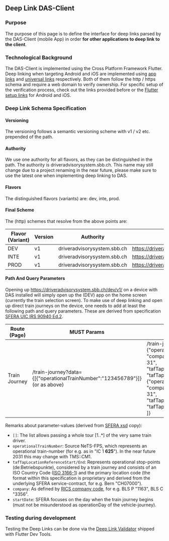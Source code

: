 ## Deep Link DAS-Client

### Purpose

The purpose of this page is to define the interface for deep links parsed by the DAS-Client (mobile App) in order **for other
applications to deep link to the client**.

### Technological Background

The DAS-Client is implemented using the Cross Platform Framework Flutter. Deep linking when targeting Android and
iOS are implemented using [app links] and [universal links] respectively. Both of them follow the http / https schema
and require a web domain to verify ownership. For specific setup of the verification process, check out the links
provided before or the [Flutter setup links] for Android and iOS.

### Deep Link Schema Specification

#### Versioning

The versioning follows a semantic versioning scheme with v1 / v2 etc. prepended of the path.

#### Authority

We use one authority for all flavors, as they can be distinguished in the path. The authority is
driveradvisorysystem.sbb.ch. This name may still change due to a project renaming in the near future, please make sure
to use the latest one when implementing deep linking to DAS.

#### Flavors

The distinguished flavors (variants) are: dev, inte, prod.

#### Final Scheme

The (http) schemes that resolve from the above points are:

| Flavor (Variant) | Version | Authority                   | Scheme                                                 |
|------------------|---------|-----------------------------|--------------------------------------------------------|
| DEV              | v1      | driveradvisorysystem.sbb.ch | https://driveradvisorysystem.sbb.ch/dev/v1/PATH+QUERY  |
| INTE             | v1      | driveradvisorysystem.sbb.ch | https://driveradvisorysystem.sbb.ch/inte/v1/PATH+QUERY |
| PROD             | v1      | driveradvisorysystem.sbb.ch | https://driveradvisorysystem.sbb.ch/prod/v1/PATH+QUERY |

#### Path And Query Parameters

Opening up https://driveradvisorysystem.sbb.ch/dev/v1/ on a device with DAS installed will simply open up the (DEV) app
on the home screen (currently the train selection screen). To make use of deep linking and open up direct train journeys
on the device, one needs to add at least the following path and query parameters. These are derived from specification [SFERA UIC IRS 90940 Ed.2](https://uic.org/events/uic-irs-90940-edition-2-sfera-protocol).

| Route (Page)  | MUST Params                                                                  | RECOMMENDED Params                                                                                                                                                                                                                                                                                                                                                            |
|---------------|------------------------------------------------------------------------------|-------------------------------------------------------------------------------------------------------------------------------------------------------------------------------------------------------------------------------------------------------------------------------------------------------------------------------------------------------------------------------|
| Train Journey | /train-journey?data={[{"operationalTrainNumber":"123456789"}]} (or as above) | /train-journey?data={[<br>{"operationalTrainNumber":"123456789", "company"="1285", "startDate":"1970-01-31", "tafTapLocationReferenceStart":"CH04128", "tafTapLocationReferenceEnd":"CH07000"},<br>{"operationalTrainNumber":"987654321", "company"="2185", "startDate":"1970-01-31", "tafTapLocationReferenceStart":"CH00218", "tafTapLocationReferenceEnd":"CH03000"}<br>]} |

Remarks about parameter-values (derived from [SFERA xsd](../../../../../sfera_mock/src/main/resources/SFERA_v3.00.xsd) copy):
* `[]`: The list allows passing a whole tour [1..*] of the very same train driver.
* `operationalTrainNumber`: Source NeTS-FPS, which represents an operational train-number (for e.g. as in "IC 1 **625**"). In the near future 2031 this may change with TMS::CM1. 
* `tafTapLocationReferenceStart/End`: Represents operational stop-points (de:Betriebspunkte), considered by a train journey and consists of an ISO Country Code ([ISO 3166-1](https://www.iso.org/iso-3166-country-codes.html)) and the primary location code (the format within this specification is proprietary and derived from the underlying SFERA service-contract, for e.g. Bern "CH07000").
* `company`: As defined by [RICS company code](https://uic.org/support-activities/it/rics), for e.g. BLS P "1163", BLS C "3356".
* `startDate`: SFERA focuses on the day when the train journey begins (must not be misunderstood as operationDay of the vehicle-journey).

### Testing during development

Testing the Deep Links can be done via the [Deep Link Validator](https://docs.flutter.dev/tools/devtools/deep-links)
shipped with Flutter Dev Tools.


[app links]: https://developer.android.com/training/app-links

[universal links]: https://developer.apple.com/documentation/xcode/allowing-apps-and-websites-to-link-to-your-content

[Flutter setup links]: https://docs.flutter.dev/ui/navigation/deep-linking
